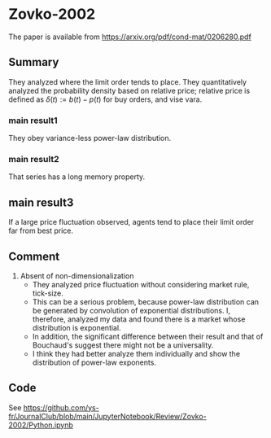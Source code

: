 # Zovko-2002
The paper is available from https://arxiv.org/pdf/cond-mat/0206280.pdf

## Summary
They analyzed where the limit order tends to place. They quantitatively analyzed the probability density based on relative price; relative price is defined as $\delta(t):=b(t)-p(t)$ for buy orders, and vise vara.

### main result1
They obey variance-less power-law distribution.

### main result2
That series has a long memory property.

## main result3
If a large price fluctuation observed, agents tend to place their limit order far from best price.


## Comment
1. Absent of non-dimensionalization
    - They analyzed price fluctuation without considering market rule, tick-size.
    - This can be a serious problem, because power-law distribution can be generated by convolution of exponential distributions. I, therefore, analyzed my data and found there is a market whose distribution is exponential. 
    - In addition, the significant difference between their result and that of Bouchaud's suggest there might not be a universality. 
    - I think they had better analyze them individually and show the distribution of power-law exponents.


## Code
See https://github.com/ys-fr/JournalClub/blob/main/JupyterNotebook/Review/Zovko-2002/Python.ipynb
